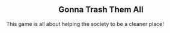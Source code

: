 <h2 align="center">Gonna Trash Them All</h2>

This game is all about helping the society to be a cleaner place!
